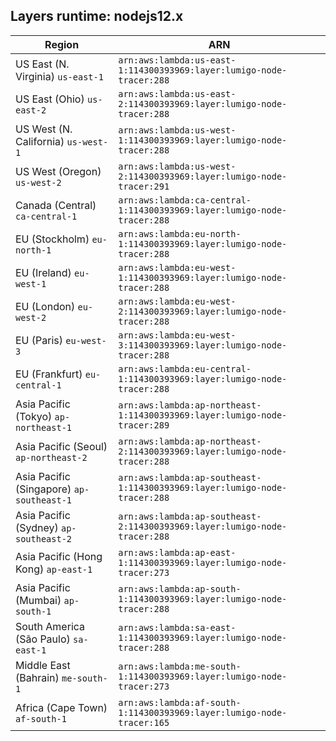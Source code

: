 Layers runtime: nodejs12.x
----
| Region | ARN |
| --- | --- |
|US East (N. Virginia)  `us-east-1`|`arn:aws:lambda:us-east-1:114300393969:layer:lumigo-node-tracer:288`|
|US East (Ohio)  `us-east-2`|`arn:aws:lambda:us-east-2:114300393969:layer:lumigo-node-tracer:288`|
|US West (N. California)  `us-west-1`|`arn:aws:lambda:us-west-1:114300393969:layer:lumigo-node-tracer:288`|
|US West (Oregon)  `us-west-2`|`arn:aws:lambda:us-west-2:114300393969:layer:lumigo-node-tracer:291`|
|Canada (Central)  `ca-central-1`|`arn:aws:lambda:ca-central-1:114300393969:layer:lumigo-node-tracer:288`|
|EU (Stockholm)  `eu-north-1`|`arn:aws:lambda:eu-north-1:114300393969:layer:lumigo-node-tracer:288`|
|EU (Ireland)  `eu-west-1`|`arn:aws:lambda:eu-west-1:114300393969:layer:lumigo-node-tracer:288`|
|EU (London)  `eu-west-2`|`arn:aws:lambda:eu-west-2:114300393969:layer:lumigo-node-tracer:288`|
|EU (Paris)  `eu-west-3`|`arn:aws:lambda:eu-west-3:114300393969:layer:lumigo-node-tracer:288`|
|EU (Frankfurt)  `eu-central-1`|`arn:aws:lambda:eu-central-1:114300393969:layer:lumigo-node-tracer:288`|
|Asia Pacific (Tokyo)  `ap-northeast-1`|`arn:aws:lambda:ap-northeast-1:114300393969:layer:lumigo-node-tracer:289`|
|Asia Pacific (Seoul)  `ap-northeast-2`|`arn:aws:lambda:ap-northeast-2:114300393969:layer:lumigo-node-tracer:288`|
|Asia Pacific (Singapore)  `ap-southeast-1`|`arn:aws:lambda:ap-southeast-1:114300393969:layer:lumigo-node-tracer:288`|
|Asia Pacific (Sydney)  `ap-southeast-2`|`arn:aws:lambda:ap-southeast-2:114300393969:layer:lumigo-node-tracer:288`|
|Asia Pacific (Hong Kong)  `ap-east-1`|`arn:aws:lambda:ap-east-1:114300393969:layer:lumigo-node-tracer:273`|
|Asia Pacific (Mumbai)  `ap-south-1`|`arn:aws:lambda:ap-south-1:114300393969:layer:lumigo-node-tracer:288`|
|South America (São Paulo)  `sa-east-1`|`arn:aws:lambda:sa-east-1:114300393969:layer:lumigo-node-tracer:288`|
|Middle East (Bahrain)  `me-south-1`|`arn:aws:lambda:me-south-1:114300393969:layer:lumigo-node-tracer:273`|
|Africa (Cape Town)  `af-south-1`|`arn:aws:lambda:af-south-1:114300393969:layer:lumigo-node-tracer:165`|
